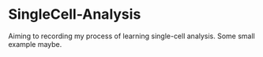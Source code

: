 # SingleCell-Analysis

Aiming to recording my process of learning single-cell analysis. Some small example maybe.
